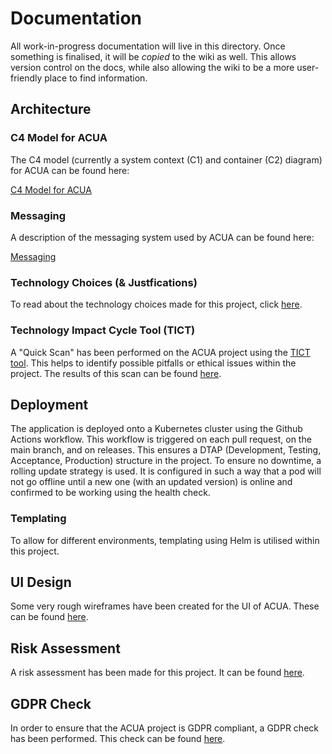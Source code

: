 # Documentation

All work-in-progress documentation will live in this directory. Once something is finalised, it will be _copied_ to the wiki as well. This allows version control on the docs, while also allowing the wiki to be a more user-friendly place to find information.

## Architecture

### C4 Model for ACUA

The C4 model (currently a system context (C1) and container (C2) diagram) for ACUA can be found here:

[C4 Model for ACUA](c4model.md)

### Messaging

A description of the messaging system used by ACUA can be found here:

[Messaging](messaging.md)

### Technology Choices (& Justfications)

To read about the technology choices made for this project, click [here](technology_choices.md).

### Technology Impact Cycle Tool (TICT)

A "Quick Scan" has been performed on the ACUA project using the [TICT tool](https://tict.io/). This helps to identify possible pitfalls or ethical issues within the project. The results of this scan can be found [here](./TICT/TICT_quick_scan.pdf).

## Deployment

The application is deployed onto a Kubernetes cluster using the Github Actions workflow. This workflow is triggered on each pull request, on the main branch, and on releases. This ensures a DTAP (Development, Testing, Acceptance, Production) structure in the project.
To ensure no downtime, a rolling update strategy is used. It is configured in such a way that a pod will not go offline until a new one (with an updated version) is online and confirmed to be working using the health check.

### Templating

To allow for different environments, templating using Helm is utilised within this project.

## UI Design

Some very rough wireframes have been created for the UI of ACUA. These can be found [here](./media/wireframes/wireframes.png).

## Risk Assessment

A risk assessment has been made for this project. It can be found [here](./risk_assessment.md).

## GDPR Check

In order to ensure that the ACUA project is GDPR compliant, a GDPR check has been performed. This check can be found [here](./gdpr.md).
